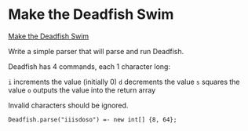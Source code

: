 # Make the Deadfish Swim

[Make the Deadfish Swim](https://www.codewars.com/kata/51e0007c1f9378fa810002a9/train/java)

Write a simple parser that will parse and run Deadfish.

Deadfish has 4 commands, each 1 character long:

`i` increments the value (initially 0)
`d` decrements the value
`s` squares the value
`o` outputs the value into the return array

Invalid characters should be ignored.

```
Deadfish.parse("iiisdoso") =- new int[] {8, 64};
```

